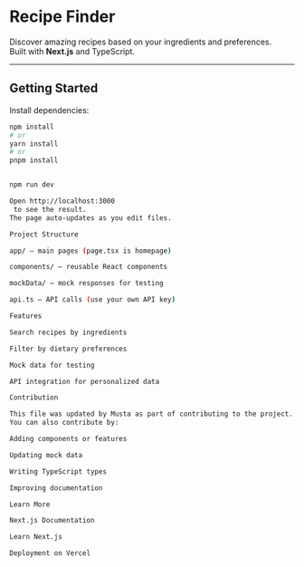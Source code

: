 # Recipe Finder

Discover amazing recipes based on your ingredients and preferences.  
Built with **Next.js** and TypeScript.

---

## Getting Started

Install dependencies:

```bash
npm install
# or
yarn install
# or
pnpm install


npm run dev

Open http://localhost:3000
 to see the result.
The page auto-updates as you edit files.

Project Structure

app/ – main pages (page.tsx is homepage)

components/ – reusable React components

mockData/ – mock responses for testing

api.ts – API calls (use your own API key)

Features

Search recipes by ingredients

Filter by dietary preferences

Mock data for testing

API integration for personalized data

Contribution

This file was updated by Musta as part of contributing to the project.
You can also contribute by:

Adding components or features

Updating mock data

Writing TypeScript types

Improving documentation

Learn More

Next.js Documentation

Learn Next.js

Deployment on Vercel
```
